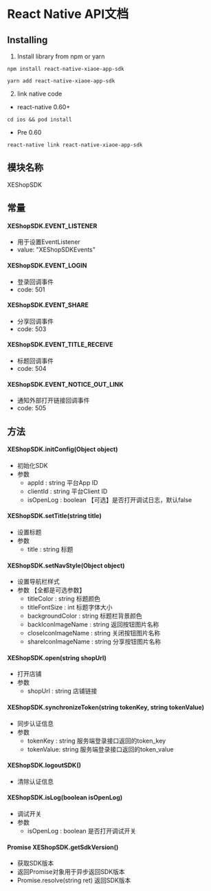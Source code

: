 # React Native API文档


## Installing
1. Install library from npm or yarn
```
npm install react-native-xiaoe-app-sdk
```
```
yarn add react-native-xiaoe-app-sdk
```

2. link native code
- react-native 0.60+
```
cd ios && pod install
```
- Pre 0.60
```
react-native link react-native-xiaoe-app-sdk
```

## 模块名称

XEShopSDK



## 常量

#### XEShopSDK.EVENT_LISTENER
- 用于设置EventListener
- value: "XEShopSDKEvents"

#### XEShopSDK.EVENT_LOGIN
- 登录回调事件
- code: 501

#### XEShopSDK.EVENT_SHARE
- 分享回调事件
- code: 503

#### XEShopSDK.EVENT_TITLE_RECEIVE
- 标题回调事件
- code: 504

#### XEShopSDK.EVENT_NOTICE_OUT_LINK
- 通知外部打开链接回调事件
- code: 505



## 方法

#### XEShopSDK.initConfig(Object object)
- 初始化SDK
- 参数
	- appId : string  平台App ID
	- clientId : string  平台Client ID
	- isOpenLog : boolean  【可选】是否打开调试日志，默认false

#### XEShopSDK.setTitle(string title)
- 设置标题
- 参数
	- title : string  标题

#### XEShopSDK.setNavStyle(Object object)
- 设置导航栏样式
- 参数 【全都是可选参数】
	- titleColor : string  标题颜色
	- titleFontSize : int  标题字体大小
	- backgroundColor : string  标题栏背景颜色
	- backIconImageName : string  返回按钮图片名称
	- closeIconImageName : string  关闭按钮图片名称
	- shareIconImageName : string  分享按钮图片名称

#### XEShopSDK.open(string shopUrl)
- 打开店铺
- 参数
	- shopUrl : string  店铺链接

#### XEShopSDK.synchronizeToken(string tokenKey, string tokenValue)
- 同步认证信息
- 参数
	- tokenKey : string  服务端登录接口返回的token_key
	- tokenValue: string  服务端登录接口返回的token_value

#### XEShopSDK.logoutSDK()
- 清除认证信息

#### XEShopSDK.isLog(boolean isOpenLog)
- 调试开关
- 参数
	- isOpenLog : boolean  是否打开调试开关

#### Promise XEShopSDK.getSdkVersion()
- 获取SDK版本
- 返回Promise对象用于异步返回SDK版本
- Promise.resolve(string ret)  返回SDK版本
